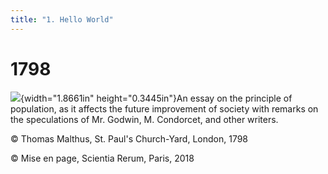 ```yaml
---
title: "1. Hello World"
---
```


# 1798

![](Pictures/10035E0700000DF800000294B711795F21993D56.svgPictures/100002010000008700000019DFA9284580595A60.png){width="1.8661in"
height="0.3445in"}An essay on the principle of population, as it affects
the future improvement of society with remarks on the speculations of
Mr. Godwin, M. Condorcet, and other writers.

© Thomas Malthus, St. Paul's Church-Yard, London, 1798

© Mise en page, Scientia Rerum, Paris, 2018

